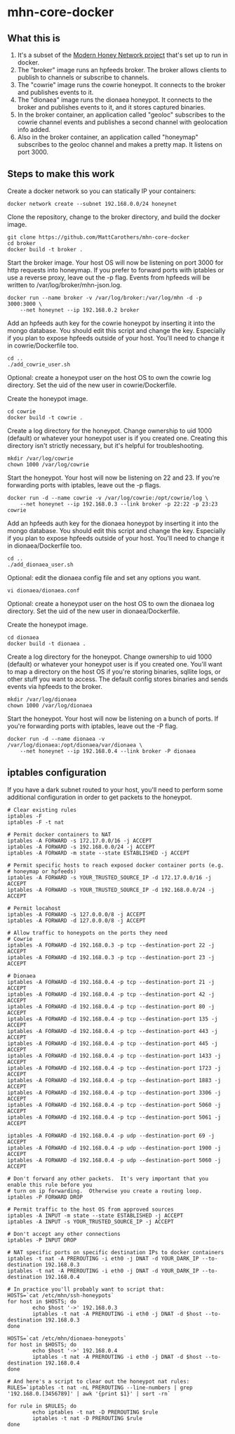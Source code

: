 # mhn-core-docker

## What this is

1. It's a subset of the [Modern Honey Network project](https://github.com/threatstream/mhn) that's set up to run in docker.
2. The "broker" image runs an hpfeeds broker.  The broker allows clients to publish to channels or subscribe to channels.
3. The "cowrie" image runs the cowrie honeypot.  It connects to the broker and publishes events to it.
4. The "dionaea" image runs the dionaea honeypot.  It connects to the broker and publishes events to it, and it stores captured binaries.
5. In the broker container, an application called "geoloc" subscribes to the cowrie channel events and publishes a second channel with geolocation info added.
6. Also in the broker container, an application called "honeymap" subscribes to the geoloc channel and makes a pretty map.  It listens on port 3000.

## Steps to make this work

Create a docker network so you can statically IP your containers:
```
docker network create --subnet 192.168.0.0/24 honeynet
```

Clone the repository, change to the broker directory, and build the docker image.
```
git clone https://github.com/MattCarothers/mhn-core-docker
cd broker
docker build -t broker .
```

Start the broker image.  Your host OS will now be listening on port 3000 for http requests into
honeymap.  If you prefer to forward ports with iptables or use a reverse proxy, leave out the
-p flag.  Events from hpfeeds will be written to /var/log/broker/mhn-json.log.
```
docker run --name broker -v /var/log/broker:/var/log/mhn -d -p 3000:3000 \
	--net honeynet --ip 192.168.0.2 broker
```

Add an hpfeeds auth key for the cowrie honeypot by inserting it into the mongo
database.  You should edit this script and change the key.  Especially if you plan to expose
hpfeeds outside of your host.  You'll need to change it in cowrie/Dockerfile
too.
```
cd ..
./add_cowrie_user.sh
```

Optional: create a honeypot user on the host OS to own the cowrie log
directory.  Set the uid of the new user in cowrie/Dockerfile.

Create the honeypot image.
```
cd cowrie
docker build -t cowrie .
```

Create a log directory for the honeypot.  Change ownership to uid 1000 (default)
or whatever your honeypot user is if you created one.  Creating this directory
isn't strictly necessary, but it's helpful for troubleshooting.
```
mkdir /var/log/cowrie
chown 1000 /var/log/cowrie
```

Start the honeypot.  Your host will now be listening on 22 and 23.  If you're 
forwarding ports with iptables, leave out the -p flags.
```
docker run -d --name cowrie -v /var/log/cowrie:/opt/cowrie/log \
	--net honeynet --ip 192.168.0.3 --link broker -p 22:22 -p 23:23 cowrie
```

Add an hpfeeds auth key for the dionaea honeypot by inserting it into the
mongo database.  You should edit this script and change the key.  Especially if you plan to expose
hpfeeds outside of your host.  You'll need to change it in dionaea/Dockerfile
too.
```
cd ..
./add_dionaea_user.sh
```

Optional: edit the dionaea config file and set any options you want.
```
vi dionaea/dionaea.conf
```

Optional: create a honeypot user on the host OS to own the dionaea log
directory.  Set the uid of the new user in dionaea/Dockerfile.

Create the honeypot image.
```
cd dionaea
docker build -t dionaea .
```

Create a log directory for the honeypot.  Change ownership to uid 1000
(default) or whatever your honeypot user is if you created one.  You'll
want to map a directory on the host OS if you're storing binaries, sqllite
logs, or other stuff you want to access.  The default config stores binaries
and sends events via hpfeeds to the broker.
```
mkdir /var/log/dionaea
chown 1000 /var/log/dionaea
```

Start the honeypot.  Your host will now be listening on a bunch of ports.
If you're forwarding ports with iptables, leave out the -P flag.
```
docker run -d --name dionaea -v /var/log/dionaea:/opt/dionaea/var/dionaea \
	--net honeynet --ip 192.168.0.4 --link broker -P dionaea
```

## iptables configuration

If you have a dark subnet routed to your host, you'll need to perform some additional configuration
in order to get packets to the honeypot.

```
# Clear existing rules
iptables -F
iptables -F -t nat

# Permit docker containers to NAT
iptables -A FORWARD -s 172.17.0.0/16 -j ACCEPT
iptables -A FORWARD -s 192.168.0.0/24 -j ACCEPT
iptables -A FORWARD -m state --state ESTABLISHED -j ACCEPT

# Permit specific hosts to reach exposed docker container ports (e.g.
# honeymap or hpfeeds)
iptables -A FORWARD -s YOUR_TRUSTED_SOURCE_IP -d 172.17.0.0/16 -j ACCEPT
iptables -A FORWARD -s YOUR_TRUSTED_SOURCE_IP -d 192.168.0.0/24 -j ACCEPT

# Permit locahost
iptables -A FORWARD -s 127.0.0.0/8 -j ACCEPT
iptables -A FORWARD -d 127.0.0.0/8 -j ACCEPT

# Allow traffic to honeypots on the ports they need
# Cowrie
iptables -A FORWARD -d 192.168.0.3 -p tcp --destination-port 22 -j ACCEPT
iptables -A FORWARD -d 192.168.0.3 -p tcp --destination-port 23 -j ACCEPT

# Dionaea
iptables -A FORWARD -d 192.168.0.4 -p tcp --destination-port 21 -j ACCEPT
iptables -A FORWARD -d 192.168.0.4 -p tcp --destination-port 42 -j ACCEPT
iptables -A FORWARD -d 192.168.0.4 -p tcp --destination-port 80 -j ACCEPT
iptables -A FORWARD -d 192.168.0.4 -p tcp --destination-port 135 -j ACCEPT
iptables -A FORWARD -d 192.168.0.4 -p tcp --destination-port 443 -j ACCEPT
iptables -A FORWARD -d 192.168.0.4 -p tcp --destination-port 445 -j ACCEPT
iptables -A FORWARD -d 192.168.0.4 -p tcp --destination-port 1433 -j ACCEPT
iptables -A FORWARD -d 192.168.0.4 -p tcp --destination-port 1723 -j ACCEPT
iptables -A FORWARD -d 192.168.0.4 -p tcp --destination-port 1883 -j ACCEPT
iptables -A FORWARD -d 192.168.0.4 -p tcp --destination-port 3306 -j ACCEPT
iptables -A FORWARD -d 192.168.0.4 -p tcp --destination-port 5060 -j ACCEPT
iptables -A FORWARD -d 192.168.0.4 -p tcp --destination-port 5061 -j ACCEPT

iptables -A FORWARD -d 192.168.0.4 -p udp --destination-port 69 -j ACCEPT
iptables -A FORWARD -d 192.168.0.4 -p udp --destination-port 1900 -j ACCEPT
iptables -A FORWARD -d 192.168.0.4 -p udp --destination-port 5060 -j ACCEPT

# Don't forward any other packets.  It's very important that you enable this rule before you
# turn on ip forwarding.  Otherwise you create a routing loop.
iptables -P FORWARD DROP

# Permit traffic to the host OS from approved sources
iptables -A INPUT -m state --state ESTABLISHED -j ACCEPT
iptables -A INPUT -s YOUR_TRUSTED_SOURCE_IP -j ACCEPT

# Don't accept any other connections
iptables -P INPUT DROP

# NAT specific ports on specific destination IPs to docker containers
iptables -t nat -A PREROUTING -i eth0 -j DNAT -d YOUR_DARK_IP --to-destination 192.168.0.3
iptables -t nat -A PREROUTING -i eth0 -j DNAT -d YOUR_DARK_IP --to-destination 192.168.0.4

# In practice you'll probably want to script that:
HOSTS=`cat /etc/mhn/ssh-honeypots`
for host in $HOSTS; do
        echo $host '->' 192.168.0.3
        iptables -t nat -A PREROUTING -i eth0 -j DNAT -d $host --to-destination 192.168.0.3
done

HOSTS=`cat /etc/mhn/dionaea-honeypots`
for host in $HOSTS; do
        echo $host '->' 192.168.0.4
        iptables -t nat -A PREROUTING -i eth0 -j DNAT -d $host --to-destination 192.168.0.4
done

# And here's a script to clear out the honeypot nat rules:
RULES=`iptables -t nat -nL PREROUTING --line-numbers | grep '192.168.0.[3456789]' | awk '{print $1}' | sort -rn`

for rule in $RULES; do
        echo iptables -t nat -D PREROUTING $rule
        iptables -t nat -D PREROUTING $rule
done
```

